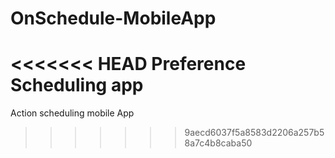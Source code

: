 # OnSchedule-MobileApp
<<<<<<< HEAD
Preference Scheduling app
=======
Action scheduling mobile App
>>>>>>> 9aecd6037f5a8583d2206a257b58a7c4b8caba50
